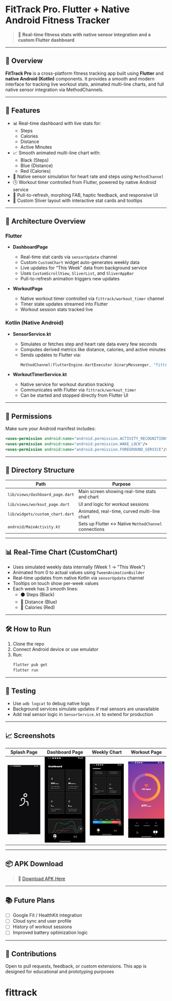 # FitTrack Pro. Flutter + Native Android Fitness Tracker

> 📱 **Real-time fitness stats with native sensor integration and a custom Flutter dashboard**

---

## 🧭 Overview

**FitTrack Pro** is a cross-platform fitness tracking app built using **Flutter** and **native Android (Kotlin)** components. It provides a smooth and modern interface for tracking live workout stats, animated multi-line charts, and full native sensor integration via MethodChannels.

---

## 🧩 Features

- 📊 Real-time dashboard with live stats for:
  - Steps
  - Calories
  - Distance
  - Active Minutes
- 📈 Smooth animated multi-line chart with:
  - Black (Steps)
  - Blue (Distance)
  - Red (Calories)
- 📡 Native sensor simulation for heart rate and steps using `MethodChannel`
- 🕒 Workout timer controlled from Flutter, powered by native Android service
- 🧠 Pull-to-refresh, morphing FAB, haptic feedback, and responsive UI
- 🎨 Custom Sliver layout with interactive stat cards and tooltips

---

## 🚀 Architecture Overview

### Flutter

- **DashboardPage**
  - Real-time stat cards via `sensorUpdate` channel
  - Custom `CustomChart` widget auto-generates weekly data
  - Live updates for “This Week” data from background service
  - Uses `CustomScrollView`, `SliverList`, and `SliverAppBar`
  - Pull-to-refresh animation triggers new updates

- **WorkoutPage**
  - Native workout timer controlled via `fittrack/workout_timer` channel
  - Timer state updates streamed into Flutter
  - Workout session stats tracked live

### Kotlin (Native Android)

- **SensorService.kt**
  - Simulates or fetches step and heart rate data every few seconds
  - Computes derived metrics like distance, calories, and active minutes
  - Sends updates to Flutter via:
    ```kotlin
    MethodChannel(flutterEngine.dartExecutor.binaryMessenger, "fittrack/sensors")
    ```

- **WorkoutTimerService.kt**
  - Native service for workout duration tracking
  - Communicates with Flutter via `fittrack/workout_timer`
  - Can be started and stopped directly from Flutter UI

---

## 🔌 Permissions

Make sure your Android manifest includes:

```xml
<uses-permission android:name="android.permission.ACTIVITY_RECOGNITION"/>
<uses-permission android:name="android.permission.WAKE_LOCK"/>
<uses-permission android:name="android.permission.FOREGROUND_SERVICE"/>
```

---

## 📁 Directory Structure

| Path | Purpose |
|------|---------|
| `lib/views/dashboard_page.dart` | Main screen showing real-time stats and chart |
| `lib/views/workout_page.dart` | UI and logic for workout sessions |
| `lib/widgets/custom_chart.dart` | Animated, real-time, curved multi-line chart |
| `android/MainActivity.kt` | Sets up Flutter ↔ Native `MethodChannel` connections |

---

## 📊 Real-Time Chart (CustomChart)

- Uses simulated weekly data internally (Week 1 → "This Week")
- Animated from 0 to actual values using `TweenAnimationBuilder`
- Real-time updates from native Kotlin via `sensorUpdate` channel
- Tooltips on touch show per-week values
- Each week has 3 smooth lines:
  - ⚫ Steps (Black)
  - 🔵 Distance (Blue)
  - 🔴 Calories (Red)

---

## 🛠 How to Run

1. Clone the repo
2. Connect Android device or use emulator
3. Run:
   ```bash
   flutter pub get
   flutter run
   ```

---

## 🧪 Testing

- Use `adb logcat` to debug native logs
- Background services simulate updates if real sensors are unavailable
- Add real sensor logic in `SensorService.kt` to extend for production

---

## 📈 Screenshots

| Splash Page                               | Dashboard Page                                   | Weekly Chart                                 | Workout Page                                    |
|-------------------------------------------|--------------------------------------------------|----------------------------------------------|-------------------------------------------------|
| ![Splash](assets/images/empty/splash.png) | ![Dashboard](assets/images/empty/dashboard1.png) | ![Chart](assets/images/empty/line_chart.png) |![Workout](assets/images/empty/workoutpage.png)|

---

## 📦 APK Download

> 🔗 [Download APK Here](fittrack.apk)

---

## 📚 Future Plans

- [ ] Google Fit / HealthKit integration
- [ ] Cloud sync and user profile
- [ ] History of workout sessions
- [ ] Improved battery optimization logic

---

## 🤝 Contributions

Open to pull requests, feedback, or custom extensions. This app is designed for educational and prototyping purposes
# fittrack

